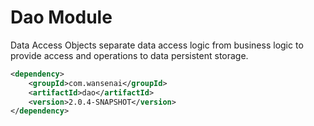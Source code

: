 # Dao Module

Data Access Objects separate data access logic from business logic to provide access and operations to data persistent storage.
```xml
<dependency>
    <groupId>com.wansenai</groupId>
    <artifactId>dao</artifactId>
    <version>2.0.4-SNAPSHOT</version>
</dependency>
```